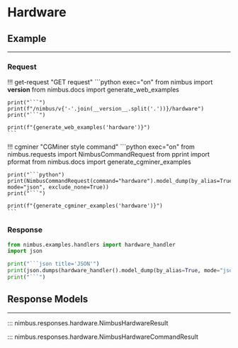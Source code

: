 # Hardware

## Example
---

### Request
!!! get-request "GET request"
    ```python exec="on"
    from nimbus import __version__
    from nimbus.docs import generate_web_examples

    print("```")
    print(f"/nimbus/v{'-'.join(__version__.split('.'))}/hardware")
    print("```")

    print(f"{generate_web_examples('hardware')}")
    ```


!!! cgminer "CGMiner style command"
    ```python exec="on"
    from nimbus.requests import NimbusCommandRequest
    from pprint import pformat
    from nimbus.docs import generate_cgminer_examples


    print("```python")
    print(NimbusCommandRequest(command="hardware").model_dump(by_alias=True, mode="json", exclude_none=True))
    print("```")

    print(f"{generate_cgminer_examples('hardware')}")
    ```

### Response
```python exec="on"
from nimbus.examples.handlers import hardware_handler
import json

print("```json title='JSON'")
print(json.dumps(hardware_handler().model_dump(by_alias=True, mode="json"), indent=4))
print("```")
```


## Response Models
---

::: nimbus.responses.hardware.NimbusHardwareResult

::: nimbus.responses.hardware.NimbusHardwareCommandResult
